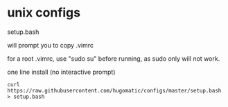 # unix configs #

setup.bash

will prompt you to copy .vimrc

for a root .vimrc, use "sudo su" before running, as sudo only will not work.

one line install (no interactive prompt)

~~~
curl https://raw.githubusercontent.com/hugomatic/configs/master/setup.bash  > setup.bash
~~~
